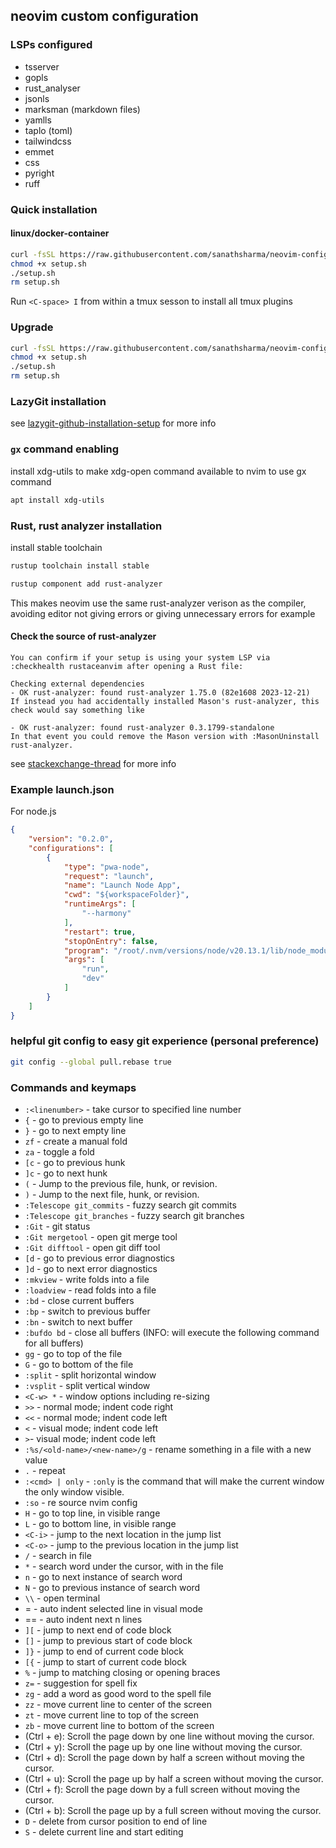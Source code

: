 ## neovim custom configuration

### LSPs configured
- tsserver
- gopls
- rust_analyser
- jsonls
- marksman (markdown files)
- yamlls
- taplo (toml)
- tailwindcss
- emmet
- css
- pyright
- ruff

### Quick installation
#### linux/docker-container
```sh 
curl -fsSL https://raw.githubusercontent.com/sanathsharma/neovim-config/main/setup/linux-install.sh > setup.sh
chmod +x setup.sh
./setup.sh
rm setup.sh
```

Run `<C-space> I` from within a tmux sesson to install all tmux plugins

### Upgrade
```sh 
curl -fsSL https://raw.githubusercontent.com/sanathsharma/neovim-config/main/setup/linux-upgrade-nvim.sh > setup.sh
chmod +x setup.sh
./setup.sh
rm setup.sh
```

### LazyGit installation
see [lazygit-github-installation-setup](https://github.com/jesseduffield/lazygit?tab=readme-ov-file#installation) for more info

### `gx` command enabling
install xdg-utils to make xdg-open command available to nvim to use gx command
```sh
apt install xdg-utils
```

### Rust, rust analyzer installation
install stable toolchain
```sh
rustup toolchain install stable
```
```sh
rustup component add rust-analyzer
```
This makes neovim use the same rust-analyzer verison as the compiler, avoiding editor not giving errors or giving unnecessary errors for example

#### Check the source of rust-analyzer

```
You can confirm if your setup is using your system LSP via :checkhealth rustaceanvim after opening a Rust file:

Checking external dependencies
- OK rust-analyzer: found rust-analyzer 1.75.0 (82e1608 2023-12-21)
If instead you had accidentally installed Mason's rust-analyzer, this check would say something like

- OK rust-analyzer: found rust-analyzer 0.3.1799-standalone
In that event you could remove the Mason version with :MasonUninstall rust-analyzer.
```

see [stackexchange-thread](https://vi.stackexchange.com/questions/43681/simplest-setup-for-nvim-and-rust-and-system-rust-analyzer) for more info

### Example launch.json
For node.js
```json
{
    "version": "0.2.0",
    "configurations": [
        {
            "type": "pwa-node",
            "request": "launch",
            "name": "Launch Node App",
            "cwd": "${workspaceFolder}",
            "runtimeArgs": [
                "--harmony"
            ],
            "restart": true,
            "stopOnEntry": false,
            "program": "/root/.nvm/versions/node/v20.13.1/lib/node_modules/npm",
            "args": [
                "run",
                "dev"
            ]
        }
    ]
}
```

### helpful git config to easy git experience (personal preference)
```sh
git config --global pull.rebase true
```
### Commands and keymaps

- `:<linenumber>` - take cursor to specified line number
- `{` - go to previous empty line
- `}` - go to next empty line
- `zf` - create a manual fold
- `za` - toggle a fold
- `[c` - go to previous hunk
- `]c` - go to next hunk
- `(` - Jump to the previous file, hunk, or revision.
- `)` - Jump to the next file, hunk, or revision.
- `:Telescope git_commits` - fuzzy search git commits
- `:Telescope git_branches` - fuzzy search git branches
- `:Git` - git status
- `:Git mergetool` - open git merge tool
- `:Git difftool` - open git diff tool
- `[d` - go to previous error diagnostics
- `]d` - go to next error diagnostics
- `:mkview` - write folds into a file
- `:loadview` - read folds into a file
- `:bd` - close current buffers
- `:bp` - switch to previous buffer
- `:bn` - switch to next buffer
- `:bufdo bd` - close all buffers (INFO: will execute the following command for all buffers)
- `gg` - go to top of the file
- `G` - go to bottom of the file
- `:split` - split horizontal window
- `:vsplit` - split vertical window
- `<C-w> *` - window options including re-sizing
- `>>` - normal mode; indent code right
- `<<` - normal mode; indent code left
- `<` - visual mode; indent code left
- `>`- visual mode; indent code left
- `:%s/<old-name>/<new-name>/g` - rename something in a file with a new value
- `.` - repeat
- `:<cmd> | only` - `:only` is the command that will make the current window the only window visible.
- `:so` - re source nvim config
- `H` - go to top line, in visible range
- `L` - go to bottom line, in visible range
- `<C-i>` - jump to the next location in the jump list
- `<C-o>` - jump to the previous location in the jump list
- `/` - search in file
- `*` - search word under the cursor, with in the file
- `n` - go to next instance of search word
- `N` - go to previous instance of search word
- `\\` - open terminal
- = - auto indent selected line in visual mode
- <n>== - auto indent next n lines
- `][` - jump to next end of code block
- `[]` - jump to previous start of code block
- `]}` - jump to end of current code block
- `[{` - jump to start of current code block
- `%` - jump to matching closing or opening braces
- `z=` - suggestion for spell fix
- `zg` - add a word as good word to the spell file
- `zz` - move current line to center of the screen
- `zt` - move current line to top of the screen
- `zb` - move current line to bottom of the screen
- <C-e> (Ctrl + e): Scroll the page down by one line without moving the cursor.
- <C-y> (Ctrl + y): Scroll the page up by one line without moving the cursor.
- <C-d> (Ctrl + d): Scroll the page down by half a screen without moving the cursor.
- <C-u> (Ctrl + u): Scroll the page up by half a screen without moving the cursor.
- <C-f> (Ctrl + f): Scroll the page down by a full screen without moving the cursor.
- <C-b> (Ctrl + b): Scroll the page up by a full screen without moving the cursor.
- `D` - delete from cursor position to end of line
- `S` - delete current line and start editing
